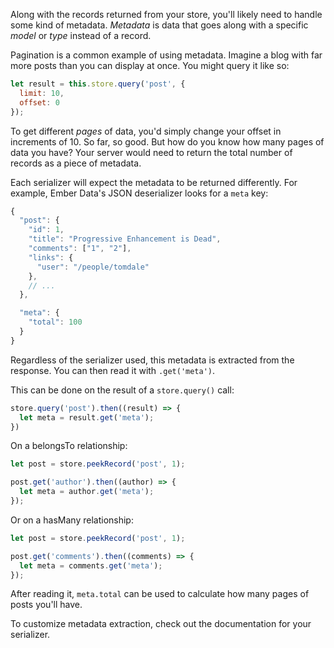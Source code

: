 Along with the records returned from your store, you'll likely need to handle some kind of metadata. *Metadata* is data that goes along with a specific *model* or *type* instead of a record.

Pagination is a common example of using metadata. Imagine a blog with far more posts than you can display at once. You might query it like so:

```js
let result = this.store.query('post', {
  limit: 10,
  offset: 0
});
```

To get different *pages* of data, you'd simply change your offset in increments of 10. So far, so good. But how do you know how many pages of data you have? Your server would need to return the total number of records as a piece of metadata.

Each serializer will expect the metadata to be returned differently. For example, Ember Data's JSON deserializer looks for a `meta` key:

```js
{
  "post": {
    "id": 1,
    "title": "Progressive Enhancement is Dead",
    "comments": ["1", "2"],
    "links": {
      "user": "/people/tomdale"
    },
    // ...
  },

  "meta": {
    "total": 100
  }
}
```

Regardless of the serializer used, this metadata is extracted from the response. You can then read it with `.get('meta')`.

This can be done on the result of a `store.query()` call:

```js
store.query('post').then((result) => {
  let meta = result.get('meta');
})
```

On a belongsTo relationship:

```js
let post = store.peekRecord('post', 1);

post.get('author').then((author) => {
  let meta = author.get('meta');
});
```

Or on a hasMany relationship:

```js
let post = store.peekRecord('post', 1);

post.get('comments').then((comments) => {
  let meta = comments.get('meta');
});
```

After reading it, `meta.total` can be used to calculate how many pages of posts you'll have.

To customize metadata extraction, check out the documentation for your serializer.
